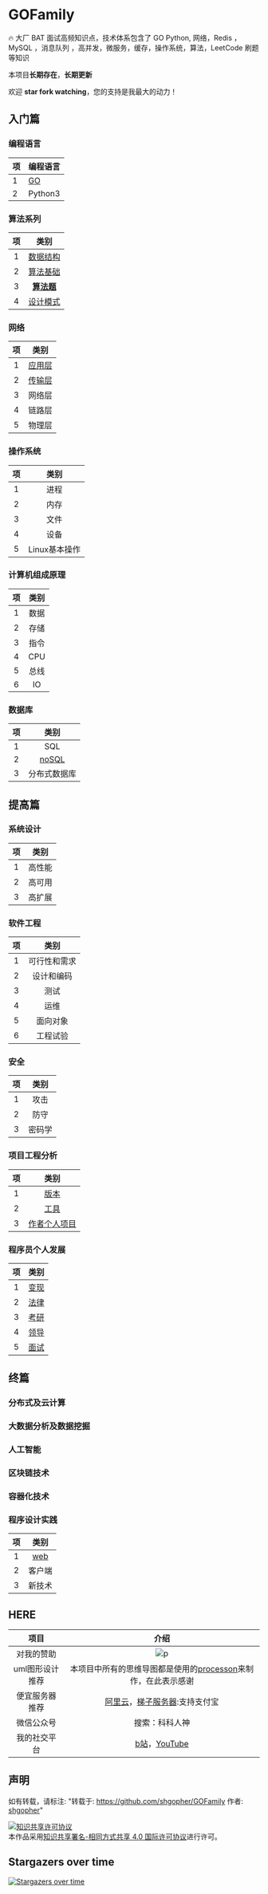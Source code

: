 # GOFamily
🔥 大厂 BAT 面试高频知识点，技术体系包含了  GO Python, 网络，Redis ，MySQL ，消息队列 ，高并发，微服务，缓存，操作系统，算法，LeetCode 刷题等知识

本项目**长期存在**，**长期更新**

欢迎 **star fork watching**，您的支持是我最大的动力！

## 入门篇
### 编程语言

|项|编程语言|
|:---|:---|
|1|[GO](./入门篇/编程语言/go)|
|2|Python3|
### 算法系列

|项|类别|
|:---:|:---:|
|1|[数据结构](./入门篇/算法/数据结构)|
|2|[算法基础](./入门篇/算法/算法)|
|3|[**算法题**](./入门篇/算法/算法题)|
|4|[设计模式](./入门篇/算法/设计模式)|
### 网络
|项|类别|
|:---:|:---:|
|1|[应用层](./入门篇/网络/应用层)|
|2|[传输层](./入门篇/网络/传输层)|
|3|网络层|
|4|链路层|
|5|物理层|
### 操作系统
|项|类别|
|:---:|:---:|
|1|进程|
|2|内存|
|3|文件|
|4|设备|
|5|Linux基本操作|
### 计算机组成原理
|项|类别|
|:---:|:---:|
|1|数据|
|2|存储|
|3|指令|
|4|CPU|
|5|总线|
|6|IO|
### 数据库
|项|类别|
|:---:|:---:|
|1|SQL|
|2|[noSQL](./入门篇/数据库/nosql)|
|3|分布式数据库|
## 提高篇
### 系统设计
|项|类别|
|:---:|:---:|
|1|高性能|
|2|高可用|
|3|高扩展|
### 软件工程
|项|类别|
|:---:|:---:|
|1|可行性和需求|
|2|设计和编码|
|3|测试|
|4|运维|
|5|面向对象|
|6|工程试验|
### 安全
|项|类别|
|:---:|:---:|
|1|攻击|
|2|防守|
|3|密码学|
### 项目工程分析
|项|类别|
|:---:|:---:|
|1|[版本](./提高篇/项目工程分析/版本管理工具)|
|2|[工具](./提高篇/项目工程分析/开发工具)|
|3|[作者个人项目](./提高篇/项目工程分析/作者个人项目)|
### 程序员个人发展
|项|类别|
|:---:|:---:|
|1|[变现](./提高篇/程序员个人发展/变现能力)|
|2|[法律](./提高篇/程序员个人发展/法律知识)|
|3|[考研](./提高篇/程序员个人发展/考研)|
|4|[领导](./提高篇/程序员个人发展/领导能力)|
|5|[面试](./提高篇/程序员个人发展/面试)|
## 终篇
### 分布式及云计算
### 大数据分析及数据挖掘
### 人工智能
### 区块链技术
### 容器化技术
### 程序设计实践
|项|类别|
|:---:|:---:|
|1|[web](./终篇/程序设计实践/web)|
|2|客户端|
|3|新技术|

## HERE
|项目|介绍|
|:---:|:---:|
|对我的赞助|![p](https://raw.githubusercontent.com/basicExploration/Demos/master/donate.png)|
|uml图形设计推荐|本项目中所有的思维导图都是使用的[processon](https://www.processon.com/i/5dd7b050e4b06b336e47bbda)来制作，在此表示感谢|
|便宜服务器推荐|[阿里云](https://www.aliyun.com/minisite/goods?userCode=ol87kpmz)，[梯子服务器](https://app.cloudcone.com/?ref=2525):支持支付宝|
|微信公众号|搜索：科科人神|
|我的社交平台|[b站](https://space.bilibili.com/478621088)，[YouTube](https://www.youtube.com/channel/UCokcZZPCf0rYWAjLeKlr5uA)|

## 声明
如有转载，请标注: "转载于: https://github.com/shgopher/GOFamily  作者: [shgopher](https://shgopher.github.io)"

<a rel="license" href="http://creativecommons.org/licenses/by-sa/4.0/"><img alt="知识共享许可协议" style="border-width:0" src="https://i.creativecommons.org/l/by-sa/4.0/88x31.png" /></a><br />本作品采用<a rel="license" href="http://creativecommons.org/licenses/by-sa/4.0/">知识共享署名-相同方式共享 4.0 国际许可协议</a>进行许可。
## Stargazers over time

[![Stargazers over time](https://starchart.cc/googege/GOFamily.svg)](https://starchart.cc/googege/GOFamily)
